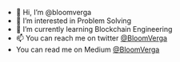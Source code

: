 - 👋 Hi, I’m @bloomverga
- 👀 I’m interested in Problem Solving
- 🌱 I’m currently learning Blockchain Engineering
- 📫 You can reach me on twitter [@BloomVerga](twitter.com/BloomVerga)
- You can read me on Medium [@BloomVerga](medium.com/@BloomVerga)

<!---
bloomverga/bloomverga is a ✨ special ✨ repository because its `README.md` (this file) appears on your GitHub profile.
You can click the Preview link to take a look at your changes.
--->

